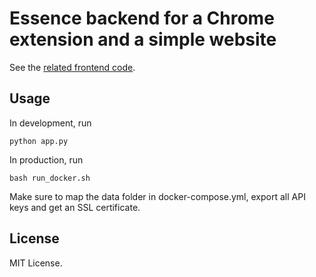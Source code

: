 # Essence backend for a Chrome extension and a simple website

See the [related frontend code](https://github.com/bnitsan/essence_frontend).

## Usage

In development, run
```
python app.py
```

In production, run
```
bash run_docker.sh
```
Make sure to map the data folder in docker-compose.yml, export all API keys and get an SSL certificate.

## License

MIT License.
